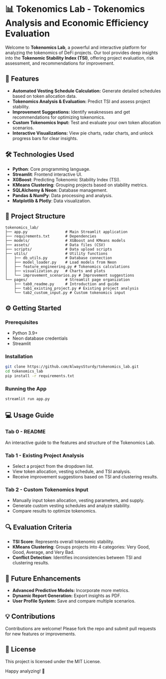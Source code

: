 # 📊 Tokenomics Lab - Tokenomics Analysis and Economic Efficiency Evaluation

Welcome to **Tokenomics Lab**, a powerful and interactive platform for analyzing the tokenomics of DeFi projects. Our tool provides deep insights into the **Tokenomic Stability Index (TSI)**, offering project evaluation, risk assessment, and recommendations for improvement.

## 🌟 Features
- **Automated Vesting Schedule Calculation:** Generate detailed schedules based on token allocation data.
- **Tokenomics Analysis & Evaluation:** Predict TSI and assess project stability.
- **Improvement Suggestions:** Identify weaknesses and get recommendations for optimizing tokenomics.
- **Custom Tokenomics Input:** Test and evaluate your own token allocation scenarios.
- **Interactive Visualizations:** View pie charts, radar charts, and unlock progress bars for clear insights.

## 🛠️ Technologies Used
- **Python**: Core programming language.
- **Streamlit**: Frontend interactive UI.
- **XGBoost**: Predicting Tokenomic Stability Index (TSI).
- **KMeans Clustering**: Grouping projects based on stability metrics.
- **SQLAlchemy & Neon**: Database management.
- **Pandas & NumPy**: Data processing and analysis.
- **Matplotlib & Plotly**: Data visualization.

## 📂 Project Structure
```
tokenomics_lab/
├── app.py                 # Main Streamlit application
├── requirements.txt       # Dependencies
├── models/                # XGBoost and KMeans models
├── assets/                # Data files (CSV)
├── scripts/               # Data upload scripts
├── utils/                 # Utility functions
│   ├── db_utils.py        # Database connection
│   ├── model_loader.py    # Load models from Neon
│   ├── feature_engineering.py # Tokenomics calculations
│   ├── visualization.py   # Charts and plots
│   └── improvement_scenarios.py # Improvement suggestions
└── pages/                 # Streamlit page organization
    ├── tab0_readme.py     # Introduction and guide
    ├── tab1_existing_project.py # Existing project analysis
    └── tab2_custom_input.py # Custom tokenomics input
```

## ⚙️ Getting Started
### Prerequisites
- Python 3.9+
- Neon database credentials
- Streamlit

### Installation
```bash
git clone https://github.com/AlwaysSturdy/tokenomics_lab.git
cd tokenomics_lab
pip install -r requirements.txt
```

### Running the App
```bash
streamlit run app.py
```

## 💻 Usage Guide
### Tab 0 - README
An interactive guide to the features and structure of the Tokenomics Lab.

### Tab 1 - Existing Project Analysis
- Select a project from the dropdown list.
- View token allocation, vesting schedule, and TSI analysis.
- Receive improvement suggestions based on TSI and clustering results.

### Tab 2 - Custom Tokenomics Input
- Manually input token allocation, vesting parameters, and supply.
- Generate custom vesting schedules and analyze stability.
- Compare results to optimize tokenomics.

## 🔍 Evaluation Criteria
- **TSI Score**: Represents overall tokenomic stability.
- **KMeans Clustering**: Groups projects into 4 categories: Very Good, Good, Average, and Very Bad.
- **Conflict Detection**: Identifies inconsistencies between TSI and clustering results.

## 🌱 Future Enhancements
- **Advanced Predictive Models:** Incorporate more metrics.
- **Dynamic Report Generation:** Export insights as PDF.
- **User Profile System:** Save and compare multiple scenarios.

## 💡 Contributions
Contributions are welcome! Please fork the repo and submit pull requests for new features or improvements.

## 📜 License
This project is licensed under the MIT License.

Happy analyzing! 🚀

